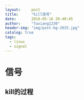```yaml
---
layout:     post
title:      "kill信号"
date:       2018-05-16 20:40:45
author:     "faxiang1230"
header-img: "img/post-bg-2015.jpg"
catalog: true
tags:
  - linux
  - signal
---
```

# 信号
## kill的过程
